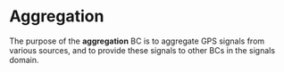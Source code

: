 # Aggregation

The purpose of the **aggregation** BC is to aggregate 
GPS signals from various sources, and to provide
these signals to other BCs in the signals domain.

